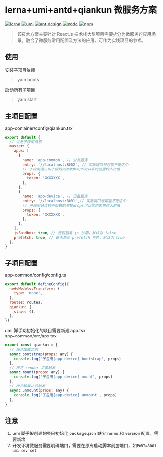# lerna+umi+antd+qiankun 微服务方案

[![lerna](https://img.shields.io/badge/maintained%20with-lerna-cc00ff.svg)](https://lerna.js.org/)
[![umi](https://img.shields.io/badge/umi-3.5.17-brightgreen)](https://umijs.org/zh-CN/docs)
[![ant-design](https://img.shields.io/badge/ant--design-6.5.0-brightgreen)](https://ant.design/docs/spec/introduce-cn)
[![node](https://img.shields.io/badge/node-14.3.1-brightgreen)]()
[![npm](https://img.shields.io/badge/npm-6.14.8-brightgreen)]()

> 该技术方案主要针对 React.js 技术栈大型项目需要拆分为微服务的应用场景，融合了微服务常用配置及方法的应用，可作为实践项目的参考。

## 使用

安装子项目依赖

> yarn boots

启动所有子项目

> yarn start

## 主项目配置

app-container/config/qiankun.tsx

```js
export default {
  // 注册子应用信息
  master: {
    apps: [
      {
        name: 'app-common', // 公共服务
        entry: '//localhost:8002', // 实际端口号可能不是这个
        // 子应用通过钩子函数的参数props可以拿到这里传入的值
        props: {
          token: 'XXXXXXX',
        },
      },
      {
        name: 'app-device', // 设备服务
        entry: '//localhost:8001',// 实际端口号可能不是这个
        // 子应用通过钩子函数的参数props可以拿到这里传入的值
        props: {
          token: 'XXXXXXX',
        },
      },
    ],
    jsSandbox: true, // 是否启用 js 沙箱，默认为 false
    prefetch: true, // 是否启用 prefetch 特性，默认为 true
  },
}
```

## 子项目配置

app-common/config/config.ts

```js
export default defineConfig({
  nodeModulesTransform: {
    type: 'none',
  },
  routes: routes,
  qiankun: {
    slave: {},
  },
})
```

umi 脚手架初始化的项目需要新建 app.tsx  
app-common/src/app.tsx

```js
export const qiankun = {
  // 应用加载之前
  async bootstrap(props: any) {
    console.log('子应用[app-device] bootstrap', props)
  },
  // 应用 render 之前触发
  async mount(props: any) {
    console.log('子应用[app-device] mount', props)
  },
  // 应用卸载之后触发
  async unmount(props: any) {
    console.log('子应用[app-device] unmount', props)
  },
}
```

## 注意

1. umi 脚手架创建的项目初始化 package.json 缺少 name 和 version 配置，需要新增
2. 开发环境微服务需要明确端口，需要在原有启动脚本前加端口，如`PORT=8001 umi dev set `

